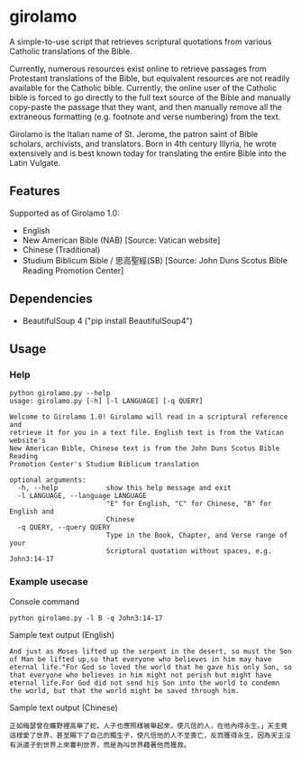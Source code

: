 # girolamo
A simple-to-use script that retrieves scriptural quotations from various Catholic translations of the Bible. 

Currently, numerous resources exist online to retrieve passages from Protestant translations of the Bible, but equivalent resources are not readily available for the Catholic bible. Currently, the online user of the Catholic bible is forced to go directly to the full text source of the Bible and manually copy-paste the passage that they want, and then manually remove all the extraneous formatting (e.g. footnote and verse numbering) from the text.

Girolamo is the Italian name of St. Jerome, the patron saint of Bible scholars, archivists, and translators. Born in 4th century Illyria, he wrote extensively and is best known today for translating the entire Bible into the Latin Vulgate.

## Features
Supported as of Girolamo 1.0:
* English
 * New American Bible (NAB) [Source: Vatican website]
* Chinese (Traditional)
 * Studium Biblicum Bible / 思高聖經(SB) [Source: John Duns Scotus Bible Reading Promotion Center]

## Dependencies
* BeautifulSoup 4 ("pip install BeautifulSoup4")

## Usage
### Help
```
python girolamo.py --help
usage: girolamo.py [-h] [-l LANGUAGE] [-q QUERY]

Welcome to Girolamo 1.0! Girolamo will read in a scriptural reference and
retrieve it for you in a text file. English text is from the Vatican website's
New American Bible, Chinese text is from the John Duns Scotus Bible Reading
Promotion Center's Studium Biblicum translation

optional arguments:
  -h, --help            show this help message and exit
  -l LANGUAGE, --language LANGUAGE
                        "E" for English, "C" for Chinese, "B" for English and
                        Chinese
  -q QUERY, --query QUERY
                        Type in the Book, Chapter, and Verse range of your
                        Scriptural quotation without spaces, e.g. John3:14-17
```
### Example usecase
Console command
```
python girolamo.py -l B -q John3:14-17
```
Sample text output (English)
```
And just as Moses lifted up the serpent in the desert, so must the Son of Man be lifted up,so that everyone who believes in him may have eternal life."For God so loved the world that he gave his only Son, so that everyone who believes in him might not perish but might have eternal life.For God did not send his Son into the world to condemn the world, but that the world might be saved through him.
```
Sample text output (Chinese)
```
正如梅瑟曾在曠野裡高舉了蛇，人子也應照樣被舉起來，使凡信的人，在他內得永生。」天主竟這樣愛了世界，甚至賜下了自己的獨生子，使凡信他的人不至喪亡，反而獲得永生，因為天主沒有派遣子到世界上來審判世界，而是為叫世界藉著他而獲救。
```
